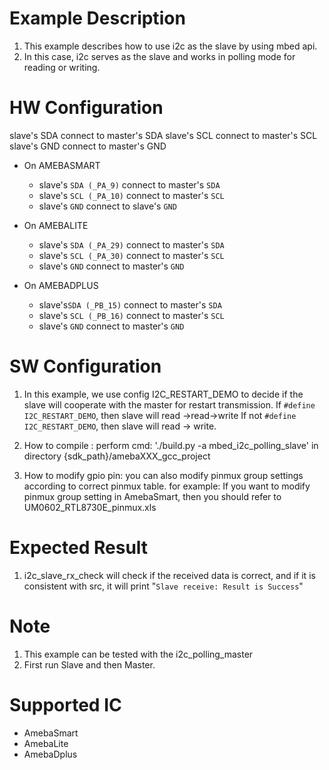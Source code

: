 # Example Description

1. This example describes how to use i2c as the slave by using mbed api.
2. In this case, i2c serves as the slave and works in polling mode for reading or writing.

# HW Configuration

slave's SDA connect to master's SDA 
slave's SCL connect to master's SCL 
slave's GND connect to master's GND 

* On AMEBASMART
    - slave's `SDA (_PA_9)` connect to master's `SDA`
    - slave's  `SCL (_PA_10)` connect to master's `SCL` 
    - slave's  `GND` connect to slave's `GND` 

* On AMEBALITE
  - slave's `SDA (_PA_29)` connect to master's `SDA`
  - slave's `SCL (_PA_30)` connect to master's `SCL` 
  - slave's `GND` connect to master's `GND` 

* On AMEBADPLUS
  - slave's`SDA (_PB_15)` connect to master's `SDA`
  - slave's `SCL (_PB_16)` connect to master's `SCL` 
  - slave's `GND` connect to master's `GND` 

# SW Configuration

1. In this example, we use config I2C_RESTART_DEMO to decide if the slave will cooperate with the master for restart transmission.
   		If `#define I2C_RESTART_DEMO`, then slave will read ->read->write 
   		If not `#define I2C_RESTART_DEMO`, then slave will read -> write.

2. How to compile :
   		perform cmd: './build.py -a mbed_i2c_polling_slave' in directory {sdk_path}/amebaXXX_gcc_project

3. How to modify gpio pin:
   you can also modify pinmux group settings according to correct pinmux table.
   for example: 
   	If you want to modify pinmux group setting in AmebaSmart, then you should refer to UM0602_RTL8730E_pinmux.xls

# Expected Result

1. i2c_slave_rx_check will check if the received data is correct, and if it is consistent with src, it will print
   	"`Slave receive: Result is Success`"

# Note

1. This example can be tested with the i2c_polling_master
2. First run Slave and then Master.

# Supported IC

* AmebaSmart
* AmebaLite
* AmebaDplus
